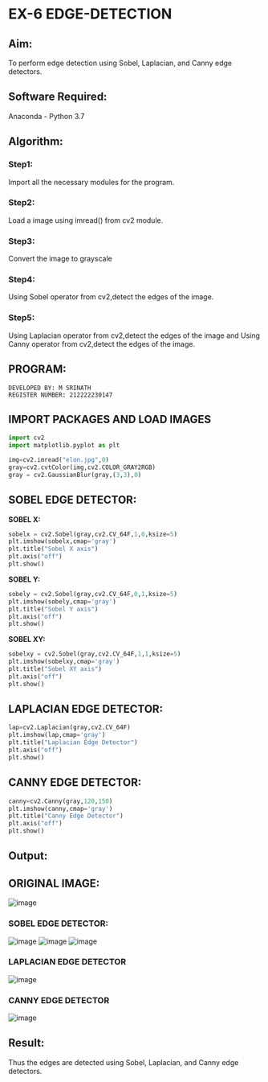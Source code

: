 # EX-6 EDGE-DETECTION
## Aim:
To perform edge detection using Sobel, Laplacian, and Canny edge detectors.

## Software Required:
Anaconda - Python 3.7

## Algorithm:
### Step1:
Import all the necessary modules for the program.
### Step2:
Load a image using imread() from cv2 module.
### Step3:
Convert the image to grayscale
### Step4:
Using Sobel operator from cv2,detect the edges of the image.
### Step5:
Using Laplacian operator from cv2,detect the edges of the image and Using Canny operator from cv2,detect the edges of the image.
## PROGRAM:
```
DEVELOPED BY: M SRINATH
REGISTER NUMBER: 212222230147
```
## IMPORT PACKAGES AND LOAD IMAGES
  ```python
import cv2
import matplotlib.pyplot as plt

img=cv2.imread("elon.jpg",0)
gray=cv2.cvtColor(img,cv2.COLOR_GRAY2RGB)
gray = cv2.GaussianBlur(gray,(3,3),0)
```
## SOBEL EDGE DETECTOR:
**SOBEL X:**
  ```python
  sobelx = cv2.Sobel(gray,cv2.CV_64F,1,0,ksize=5)
plt.imshow(sobelx,cmap='gray')
plt.title("Sobel X axis")
plt.axis("off")
plt.show()
```
**SOBEL Y:**
```python
sobely = cv2.Sobel(gray,cv2.CV_64F,0,1,ksize=5)
plt.imshow(sobely,cmap='gray')
plt.title("Sobel Y axis")
plt.axis("off")
plt.show()
```
**SOBEL XY:**
  ```python
  sobelxy = cv2.Sobel(gray,cv2.CV_64F,1,1,ksize=5)
plt.imshow(sobelxy,cmap='gray')
plt.title("Sobel XY axis")
plt.axis("off")
plt.show()
```
## LAPLACIAN EDGE DETECTOR:
```python
lap=cv2.Laplacian(gray,cv2.CV_64F)
plt.imshow(lap,cmap='gray')
plt.title("Laplacian Edge Detector")
plt.axis("off")
plt.show()
```
## CANNY EDGE DETECTOR:
```python
canny=cv2.Canny(gray,120,150)
plt.imshow(canny,cmap='gray')
plt.title("Canny Edge Detector")
plt.axis("off")
plt.show()
```
## Output:
## ORIGINAL IMAGE:
![image](https://github.com/MunagalaSrinath/EDGE-DETECTION/assets/118678482/402c02fb-45a7-411e-b363-1c422f498241)

### SOBEL EDGE DETECTOR:
![image](https://github.com/MunagalaSrinath/EDGE-DETECTION/assets/118678482/d989f111-716a-4f8e-8a9a-41d0452b97e6)
![image](https://github.com/MunagalaSrinath/EDGE-DETECTION/assets/118678482/50d72c64-5ddf-40c4-9a7e-f0bc4edad8e7)
![image](https://github.com/MunagalaSrinath/EDGE-DETECTION/assets/118678482/6b2984dd-2e74-4e1c-9bfe-66ad16e59887)
### LAPLACIAN EDGE DETECTOR
![image](https://github.com/MunagalaSrinath/EDGE-DETECTION/assets/118678482/1969155f-803e-4bc2-bc2e-0ce325e9a506)
### CANNY EDGE DETECTOR
![image](https://github.com/MunagalaSrinath/EDGE-DETECTION/assets/118678482/6e038472-3cac-43ce-a057-f9fcfe98bf83)
## Result:
Thus the edges are detected using Sobel, Laplacian, and Canny edge detectors.
